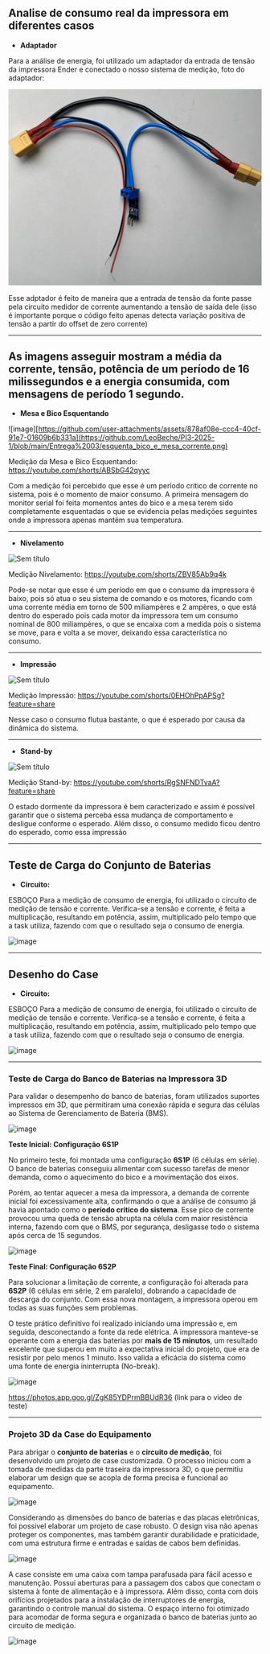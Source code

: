 
## **Analise de consumo real da impressora em diferentes casos**

- **Adaptador**
  
Para a análise de energia, foi utilizado um adaptador da entrada de tensão da impressora Ender e conectado o nosso sistema de medição, foto do adaptador:

![image](https://github.com/LeoBeche/PI3-2025-1/blob/main/Entrega%2003/Adaptador.jpg)

Esse adptador é feito de maneira que a entrada de tensão da fonte passe pela circuito medidor de corrente aumentando a tensão de saída dele (isso é importante porque o código feito apenas detecta variação positiva de tensão a partir do offset de zero corrente)
  
---
As imagens asseguir mostram a média da corrente, tensão, potência de um período de 16 milissegundos e a energia consumida, com mensagens de período 1 segundo.
---

- **Mesa e Bico Esquentando**

![image][https://github.com/user-attachments/assets/878af08e-ccc4-40cf-91e7-01609b6b331a](https://github.com/LeoBeche/PI3-2025-1/blob/main/Entrega%2003/esquenta_bico_e_mesa_corrente.png)

Medição da Mesa e Bico Esquentando: https://youtube.com/shorts/ABSbG42qyyc

Com a medição foi percebido que esse é um período crítico de corrente no sistema, pois é o momento de maior consumo. A primeira mensagem do monitor serial foi feita momentos antes do bico e a mesa terem sido completamente esquentadas o que se evidencia pelas medições seguintes onde a impressora apenas mantém sua temperatura.

---

- **Nivelamento**

![Sem título](https://github.com/user-attachments/assets/c18f7853-6ea9-4e49-b850-8157645b7cae)

Medição Nivelamento: https://youtube.com/shorts/ZBV85Ab9q4k

Pode-se notar que esse é um período em que o consumo da impressora é baixo, pois só atua o seu sistema de comando e os motores, ficando com uma corrente média em torno de 500 miliampères e 2 ampères, o que está dentro do esperado pois cada motor da impressora tem um consumo nominal de 800 miliampères, o que se encaixa com a medida pois o sistema se move, para e volta a se mover, deixando essa característica no consumo. 

---

- **Impressão**

![Sem título](https://github.com/user-attachments/assets/c18f7853-6ea9-4e49-b850-8157645b7cae)

Medição Impressão: https://youtube.com/shorts/0EHOhPpAPSg?feature=share

Nesse caso o consumo flutua bastante, o que é esperado por causa da dinâmica do sistema.

---

- **Stand-by**

![Sem título](https://github.com/user-attachments/assets/c18f7853-6ea9-4e49-b850-8157645b7cae)

Medição Stand-by: https://youtube.com/shorts/RgSNFNDTvaA?feature=share

O estado dormente da impressora é bem caracterizado e assim é possível garantir que o sistema perceba essa mudança de comportamento e desligue conforme o esperado. 
Além disso, o consumo medido ficou dentro do esperado, como essa impressão

---

## **Teste de Carga do Conjunto de Baterias**

- **Circuito:**
  
ESBOÇO Para a medição de consumo de energia, foi utilizado o circuito de medição de tensão e corrente. Verifica-se a tensão e corrente, é feita a multiplicação, resultando em potência, assim, multiplicado pelo tempo que a task utiliza, fazendo com que o resultado seja o consumo de energia.


![image](https://github.com/user-attachments/assets/5106227e-a685-4b29-93f8-e59a52547741)

---


## **Desenho do Case**

- **Circuito:**
  
ESBOÇO Para a medição de consumo de energia, foi utilizado o circuito de medição de tensão e corrente. Verifica-se a tensão e corrente, é feita a multiplicação, resultando em potência, assim, multiplicado pelo tempo que a task utiliza, fazendo com que o resultado seja o consumo de energia.


![image](https://github.com/user-attachments/assets/5106227e-a685-4b29-93f8-e59a52547741)

---

### **Teste de Carga do Banco de Baterias na Impressora 3D**

Para validar o desempenho do banco de baterias, foram utilizados suportes impressos em 3D, que permitiram uma conexão rápida e segura das células ao Sistema de Gerenciamento de Bateria (BMS).

![image](https://github.com/user-attachments/assets/1b2a5c9b-4e5d-4d52-980c-ada7ee057f2a)

**Teste Inicial: Configuração 6S1P**

No primeiro teste, foi montada uma configuração **6S1P** (6 células em série). O banco de baterias conseguiu alimentar com sucesso tarefas de menor demanda, como o aquecimento do bico e a movimentação dos eixos.

Porém, ao tentar aquecer a mesa da impressora, a demanda de corrente inicial foi excessivamente alta, confirmando o que a análise de consumo já havia apontado como o **período crítico do sistema**. Esse pico de corrente provocou uma queda de tensão abrupta na célula com maior resistência interna, fazendo com que o BMS, por segurança, desligasse todo o sistema após cerca de 15 segundos.

![image](https://github.com/user-attachments/assets/f3f601fc-c695-43ed-b47c-0ca1b96e327a)

**Teste Final: Configuração 6S2P**

Para solucionar a limitação de corrente, a configuração foi alterada para **6S2P** (6 células em série, 2 em paralelo), dobrando a capacidade de descarga do conjunto. Com essa nova montagem, a impressora operou em todas as suas funções sem problemas.

O teste prático definitivo foi realizado iniciando uma impressão e, em seguida, desconectando a fonte da rede elétrica. A impressora manteve-se operante com a energia das baterias por **mais de 15 minutos**, um resultado excelente que superou em muito a expectativa inicial do projeto, que era de resistir por pelo menos 1 minuto. Isso valida a eficácia do sistema como uma fonte de energia ininterrupta (No-break).

![image](https://github.com/user-attachments/assets/5412cf63-7a3b-4fc4-ac48-573c77f9e2e6)

https://photos.app.goo.gl/ZgK85YDPrmBBUdR36 (link para o video de teste)

---

### **Projeto 3D da Case do Equipamento**

Para abrigar o **conjunto de baterias** e o **circuito de medição**, foi desenvolvido um projeto de case customizada. O processo iniciou com a tomada de medidas da parte traseira da impressora 3D, o que permitiu elaborar um design que se acopla de forma precisa e funcional ao equipamento.

![image](https://github.com/user-attachments/assets/afd3850e-05d8-490f-a7b4-fd1cd03f79de)

Considerando as dimensões do banco de baterias e das placas eletrônicas, foi possível elaborar um projeto de case robusto. O design visa não apenas proteger os componentes, mas também garantir durabilidade e praticidade, com uma estrutura firme e entradas e saídas de cabos bem definidas.

![image](https://github.com/user-attachments/assets/ca3ad015-c0cc-469f-a98d-0f863b47c642)

A case consiste em uma caixa com tampa parafusada para fácil acesso e manutenção. Possui aberturas para a passagem dos cabos que conectam o sistema à fonte de alimentação e à impressora. Além disso, conta com dois orifícios projetados para a instalação de interruptores de energia, garantindo o controle manual do sistema. O espaço interno foi otimizado para acomodar de forma segura e organizada o banco de baterias junto ao circuito de medição.

![image](https://github.com/user-attachments/assets/9d87047d-0cac-4c81-90de-278f5fdd2f7b)
